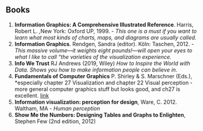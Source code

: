 ## Books

1. **Information Graphics: A Comprehensive Illustrated Reference**. Harris, Robert L. ,New York: Oxford UP, 1999. -  *This one is a  must if you want to learn what most kinds of charts, maps, and diagrams are usually called.*
2. **Information Graphics**. Rendgen, Sandra (editor). Köln: Taschen, 2012. - *This massive volume—it weights eight pounds!—will open your eyes to what I like to call “the varieties of the visualization experience.*
3. **Info We Trust** RJ Andrews (2019, Wiley) *How to Inspire the World with Data. Shows you how to make information people can believe in.*
4. **Fundamentals of Computer Graphics** P. Shirley & S. Marschner (Eds.), *especially chapter 27 Visualization and chapter 22 Visual perception - more general computer graphics stuff but looks good, and ch27 is excellent. [link](https://github.com/pforpallav/school/blob/master/CPSC314/Fundamentals%20of%20Computer%20Graphics%203rd%20ed.%20-%20P.%20Shirley%2C%20S.%20Marschner%20(CRC%2C%202009)%20WW.pdf)
5.  **Information visualization: perception for design**,  Ware, C. 2012. Waltham, MA - *Human perception*
6. **Show Me the Numbers: Designing Tables and Graphs to Enlighten**, Stephen Few (2nd edition, 2012)
